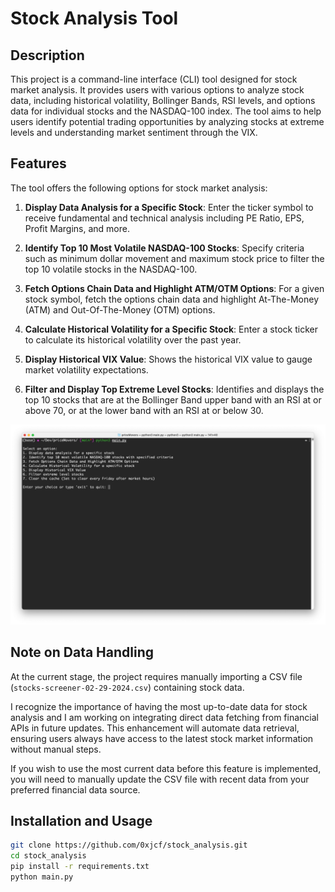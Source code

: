 # Stock Analysis Tool

## Description

This project is a command-line interface (CLI) tool designed for stock market analysis. It provides users with various options to analyze stock data, including historical volatility, Bollinger Bands, RSI levels, and options data for individual stocks and the NASDAQ-100 index. The tool aims to help users identify potential trading opportunities by analyzing stocks at extreme levels and understanding market sentiment through the VIX.

## Features

The tool offers the following options for stock market analysis:

1. **Display Data Analysis for a Specific Stock**: Enter the ticker symbol to receive fundamental and technical analysis including PE Ratio, EPS, Profit Margins, and more.

2. **Identify Top 10 Most Volatile NASDAQ-100 Stocks**: Specify criteria such as minimum dollar movement and maximum stock price to filter the top 10 volatile stocks in the NASDAQ-100.

3. **Fetch Options Chain Data and Highlight ATM/OTM Options**: For a given stock symbol, fetch the options chain data and highlight At-The-Money (ATM) and Out-Of-The-Money (OTM) options.

4. **Calculate Historical Volatility for a Specific Stock**: Enter a stock ticker to calculate its historical volatility over the past year.

5. **Display Historical VIX Value**: Shows the historical VIX value to gauge market volatility expectations.

6. **Filter and Display Top Extreme Level Stocks**: Identifies and displays the top 10 stocks that are at the Bollinger Band upper band with an RSI at or above 70, or at the lower band with an RSI at or below 30.


<img src="./terminal.png" width="800" alt="Terminal Screenshot">

## Note on Data Handling

At the current stage, the project requires manually importing a CSV file (`stocks-screener-02-29-2024.csv`) containing stock data.

I recognize the importance of having the most up-to-date data for stock analysis and I am working on integrating direct data fetching from financial APIs in future updates. This enhancement will automate data retrieval, ensuring users always have access to the latest stock market information without manual steps.

If you wish to use the most current data before this feature is implemented, you will need to manually update the CSV file with recent data from your preferred financial data source.

## Installation and Usage

```bash
git clone https://github.com/0xjcf/stock_analysis.git
cd stock_analysis
pip install -r requirements.txt
python main.py
